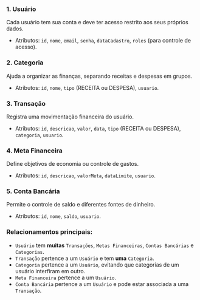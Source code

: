 ### 1. **Usuário**

Cada usuário tem sua conta e deve ter acesso restrito aos seus próprios dados.

- Atributos: `id`, `nome`, `email`, `senha`, `dataCadastro`, `roles` (para controle de acesso).

### 2. **Categoria**

Ajuda a organizar as finanças, separando receitas e despesas em grupos.

- Atributos: `id`, `nome`, `tipo` (RECEITA ou DESPESA), `usuario`.

### 3. **Transação**

Registra uma movimentação financeira do usuário.

- Atributos: `id`, `descricao`, `valor`, `data`, `tipo` (RECEITA ou DESPESA), `categoria`, `usuario`.

### 4. **Meta Financeira**

Define objetivos de economia ou controle de gastos.

- Atributos: `id`, `descricao`, `valorMeta`, `dataLimite`, `usuario`.

### 5. **Conta Bancária**

Permite o controle de saldo e diferentes fontes de dinheiro.

- Atributos: `id`, `nome`, `saldo`, `usuario`.

### Relacionamentos principais:

- `Usuário` tem **muitas** `Transações`, `Metas Financeiras`, `Contas Bancárias` e `Categorias`.
- `Transação` pertence a um `Usuário` e tem **uma** `Categoria`.
- `Categoria` pertence a um `Usuário`, evitando que categorias de um usuário interfiram em outro.
- `Meta Financeira` pertence a um `Usuário`.
- `Conta Bancária` pertence a um `Usuário` e pode estar associada a uma `Transação`.
